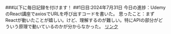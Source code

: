 ###以下に毎日記録を付けます！
##1日目:2024年7月31日
今日の進捗：UdemyのReact講座でaxiosでURLを呼び出すコードを書いた。
思ったこと：まずReactが動いたことが嬉しい。けど、理解するのが難しい。特にAPIの部分がどういう原理で動いているのかが分からなかった。
[リンク](https://x.com/germ_king222/status/1818314280103739727)
